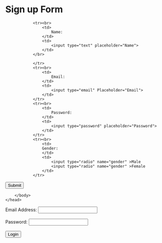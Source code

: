 <html>
	<head>
		<title> DP11 </title>
  <h1> Sign up Form </h1>
		<body>
			<form>
	
				<tr><br>
					<td>
						Name:
					</td>
					<td>
						<input type="text" placeholder="Name">
					</td>	
				</br>
					
				</tr>
				<tr><br>
					<td>
						Email:
					</td>
					<td>
						<input type="email" Placeholder="Email">
					</td>
				</tr>
				<tr><br>
					<td>
						Password:
					</td>
					<td>
						<input type="password" placeholder="Password">
					</td>
				</tr>
				<tr><br>
					<td>
					Gender:	
					</td>
					<td>
						<input type="radio" name="gender" >Male
						<input type="radio" name="gender" >Female
					</td>
				</tr>
<tr>
	<input type="submit" value="Submit" name="Submit">
</tr>
			</form>
   
		</body>
	</head>
</html>
<form action="/login" method="post">
<label for="email">Email Address:</label>
<input type="text" id="email" name="email" required><br><br>
<label for="password">Password:</label>
<input type="password" id="password" name="password" required><br><br>
<button type="submit">Login</button>
</form>
